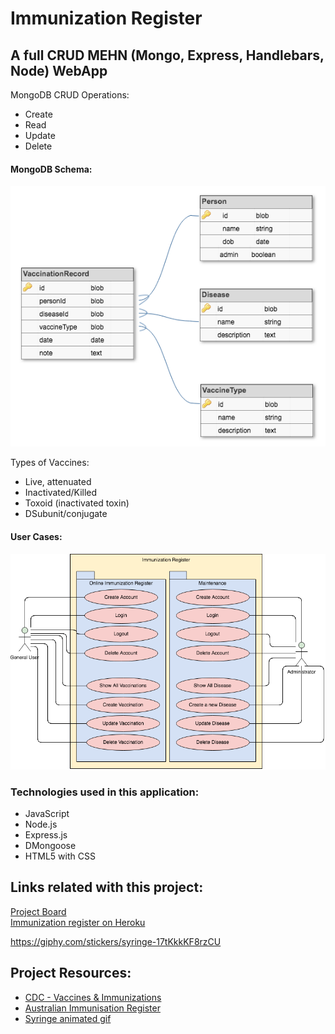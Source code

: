 
# Immunization Register

## A full CRUD MEHN (Mongo, Express, Handlebars, Node) WebApp

MongoDB CRUD Operations:
<ul>
<li>Create</li>
<li>Read</li>
<li>Update</li>
<li>Delete</li>
</ul>

#### MongoDB Schema:
<img src="./public/Images/Schema_ImmunizationRegisterCrowFootVer02.png" alt="Schema Immunization Register">

Types of Vaccines:
<ul>
<li>Live, attenuated</li>
<li>Inactivated/Killed</li>
<li>Toxoid (inactivated toxin)</li>
<li>DSubunit/conjugate</li>
</ul>

#### User Cases:
<img src="./public/Images/imreUserCasesVer04.png" alt="User Cases">

### Technologies used in this application:
<ul>
<li>JavaScript</li>
<li>Node.js</li>
<li>Express.js</li>
<li>DMongoose</li>
<li>HTML5 with CSS</li>
</ul>

## Links related with this project:

<a href="https://github.com/Silvia42/ImmunizationRegister/projects/1">Project Board</a>
<br>
<a href="https://pacific-dawn-76771.herokuapp.com/imre/">Immunization register on Heroku</a>

https://giphy.com/stickers/syringe-17tKkkKF8rzCU

## Project Resources:
<ul>
<li><a href="https://www.cdc.gov/vaccines/index.html">CDC - Vaccines & Immunizations</a></li>
<li><a href="https://www.humanservices.gov.au/individuals/services/medicare/australian-immunisation-register">Australian Immunisation Register</a></li>
<li><a href="https://giphy.com/stickers/syringe-17tKkkKF8rzCU">Syringe animated gif</a></li>

</ul>




